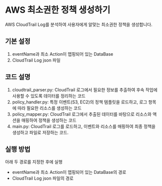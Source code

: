 # AWS 최소권한 정책 생성하기
AWS CloudTrail Log를 분석하여 사용자에게 알맞는 최소권한 정책을 생성합니다.

## 기본 설정
1. eventName과 최소 Action이 맵핑되어 있는 DataBase
2. CloudTrail Log json 파일

## 코드 설명
1. cloudtrail_parser.py: CloudTrail 로그에서 필요한 정보를 추출하여 후속 작업에 사용할 수 있도록 데이터를 정리하는 코드
2. policy_handler.py: 특정 이벤트(S3, EC2)의 정책 템플릿을 로드하고, 로그 항목에 따라 필요한 리소스를 생성하는 코드
3. policy_mapper.py: CloudTrail 로그에서 추출된 데이터를 바탕으로 리소스와 액션을 매핑하여 정책을 생성하는 코드
4. main.py: CloudTrail 로그를 로드하고, 이벤트와 리소스를 매핑하여 최종 정책을 생성하고 파일로 저장하는 코드.

## 실행 방법
아래 두 경로를 지정한 후에 실행
* eventName과 최소 Action이 맵핑되어 있는 DataBase의 경로
* CloudTrail Log json 파일의 경로
